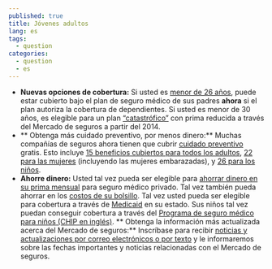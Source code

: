 ```yaml
---
published: true
title: Jóvenes adultos
lang: es
tags: 
  - question
categories: 
  - question
  - es
---
```


* **Nuevas opciones de cobertura:** Si usted es [menor de 26 años](/es/can-i-keep-my-child-on-my-insurance-until-age-26), puede estar cubierto bajo el plan de seguro médico de sus padres **ahora** si el plan autoriza la cobertura de dependientes. Si usted es menor de 30 años, es elegible para un plan [“catastrófico”](/es/can-i-buy-a-catastrophic-plan) con prima reducida a través del Mercado de seguros a partir del 2014.
* ** Obtenga más cuidado preventivo, por menos dinero:** Muchas compañías de seguros ahora tienen que cubrir [cuidado preventivo](/es/what-are-my-preventive-care-benefits) gratis. Esto incluye [15 beneficios cubiertos para todos los adultos](/es/what-are-my-preventive-care-benefits/#part=1), [22 para las mujeres](/es/what-are-my-preventive-care-benefits/#part=2) (incluyendo las mujeres embarazadas), y [26 para los niños](/es/what-are-my-preventive-care-benefits/#part=3).
* **Ahorre dinero:** Usted tal vez pueda ser elegible para [ahorrar dinero en su prima mensual](/es/will-i-qualify-to-save-on-monthly-premiums) para seguro médico privado. Tal vez también pueda ahorrar en los [costos de su bolsillo](/es/will-i-qualify-to-save-on-out-of-pocket-costs).
Tal vez usted pueda ser elegible para cobertura a través de [Medicaid](/es/do-i-qualify-for-medicaid) en su estado. Sus niños tal vez puedan conseguir  cobertura a través del [Programa de seguro médico para niños (CHIP en inglés)](/es/are-my-children-eligible-for-chip). 
** Obtenga la información más actualizada acerca del Mercado de seguros:** Inscríbase para recibir [noticias y actualizaciones por correo electrónicos o por texto](/es/subscribe) y le informaremos sobre las fechas importantes y noticias relacionadas con el Mercado de seguros.

